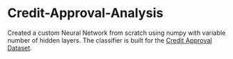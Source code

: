 # Credit-Approval-Analysis

Created a custom Neural Network from scratch using numpy with variable number of hidden layers. The classifier is built for the [Credit Approval Dataset](https://archive.ics.uci.edu/ml/datasets/Credit+Approval).
